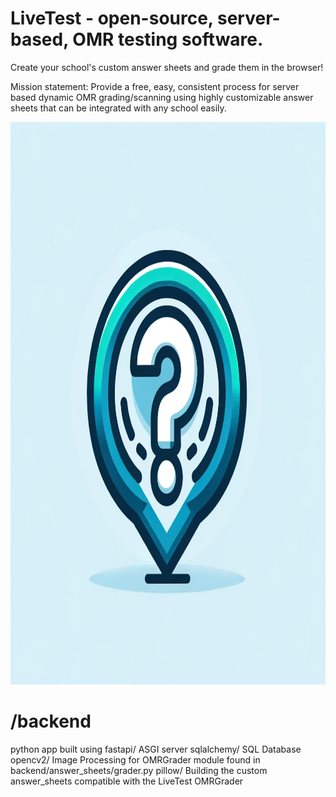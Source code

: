 # LiveTest - open-source, server-based, OMR testing software. 

  Create your school's custom answer sheets and grade them in the browser!



Mission statement: Provide a free, easy, consistent process for server based dynamic OMR grading/scanning using highly customizable answer sheets that can be integrated with any school easily. 



<img src="frontend/app/src/assets/LiveTestLogo.png" alt="LiveTestLogo" width="700" height="900">

# /backend 
  python app built using 
    fastapi/    ASGI server
    sqlalchemy/ SQL Database
    opencv2/    Image Processing for OMRGrader module found in backend/answer_sheets/grader.py
    pillow/     Building the custom answer_sheets compatible with the LiveTest OMRGrader
